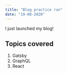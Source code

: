 ```yaml
---
title: "Blog practice run"
date: "19-08-2020"
---
```


I just launched my blog!

## Topics covered
1. Gatsby
2. GraphQL
3. React